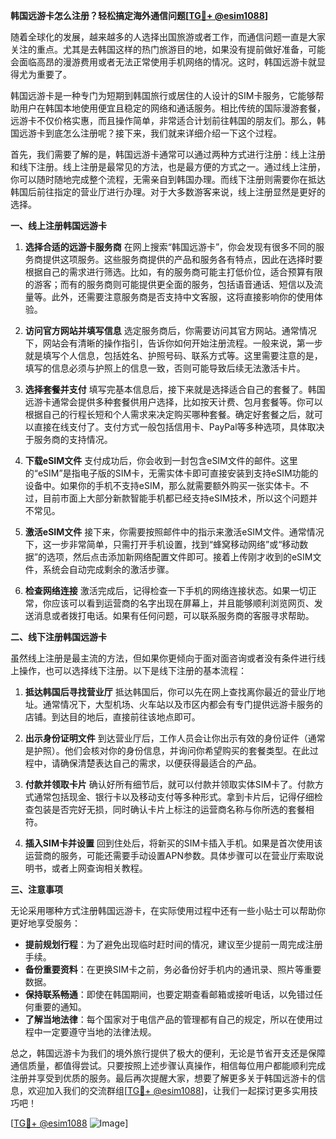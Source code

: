 **韩国远游卡怎么注册？轻松搞定海外通信问题[[TG💪+ @esim1088](https://t.me/s/esim1088)]**

随着全球化的发展，越来越多的人选择出国旅游或者工作，而通信问题一直是大家关注的重点。尤其是去韩国这样的热门旅游目的地，如果没有提前做好准备，可能会面临高昂的漫游费用或者无法正常使用手机网络的情况。这时，韩国远游卡就显得尤为重要了。

韩国远游卡是一种专门为短期到韩国旅行或居住的人设计的SIM卡服务，它能够帮助用户在韩国本地使用便宜且稳定的网络和通话服务。相比传统的国际漫游套餐，远游卡不仅价格实惠，而且操作简单，非常适合计划前往韩国的朋友们。那么，韩国远游卡到底怎么注册呢？接下来，我们就来详细介绍一下这个过程。

首先，我们需要了解的是，韩国远游卡通常可以通过两种方式进行注册：线上注册和线下注册。线上注册是最常见的方法，也是最方便的方式之一。通过线上注册，你可以随时随地完成整个流程，无需亲自到韩国办理。而线下注册则需要你在抵达韩国后前往指定的营业厅进行办理。对于大多数游客来说，线上注册显然是更好的选择。

**一、线上注册韩国远游卡**

1. **选择合适的远游卡服务商**
   在网上搜索“韩国远游卡”，你会发现有很多不同的服务商提供这项服务。这些服务商提供的产品和服务各有特点，因此在选择时要根据自己的需求进行筛选。比如，有的服务商可能主打低价位，适合预算有限的游客；而有的服务商则可能提供更全面的服务，包括语音通话、短信以及流量等。此外，还需要注意服务商是否支持中文客服，这将直接影响你的使用体验。

2. **访问官方网站并填写信息**
   选定服务商后，你需要访问其官方网站。通常情况下，网站会有清晰的操作指引，告诉你如何开始注册流程。一般来说，第一步就是填写个人信息，包括姓名、护照号码、联系方式等。这里需要注意的是，填写的信息必须与护照上的信息一致，否则可能导致后续无法激活卡片。

3. **选择套餐并支付**
   填写完基本信息后，接下来就是选择适合自己的套餐了。韩国远游卡通常会提供多种套餐供用户选择，比如按天计费、包月套餐等。你可以根据自己的行程长短和个人需求来决定购买哪种套餐。确定好套餐之后，就可以直接在线支付了。支付方式一般包括信用卡、PayPal等多种选项，具体取决于服务商的支持情况。

4. **下载eSIM文件**
   支付成功后，你会收到一封包含eSIM文件的邮件。这里的“eSIM”是指电子版的SIM卡，无需实体卡即可直接安装到支持eSIM功能的设备中。如果你的手机不支持eSIM，那么就需要额外购买一张实体卡。不过，目前市面上大部分新款智能手机都已经支持eSIM技术，所以这个问题并不常见。

5. **激活eSIM文件**
   接下来，你需要按照邮件中的指示来激活eSIM文件。通常情况下，这一步非常简单，只需打开手机设置，找到“蜂窝移动网络”或“移动数据”的选项，然后点击添加新网络配置文件即可。接着上传刚才收到的eSIM文件，系统会自动完成剩余的激活步骤。

6. **检查网络连接**
   激活完成后，记得检查一下手机的网络连接状态。如果一切正常，你应该可以看到运营商的名字出现在屏幕上，并且能够顺利浏览网页、发送消息或者拨打电话。如果有任何问题，可以联系服务商的客服寻求帮助。

**二、线下注册韩国远游卡**

虽然线上注册是最主流的方法，但如果你更倾向于面对面咨询或者没有条件进行线上操作，也可以选择线下注册。以下是线下注册的基本流程：

1. **抵达韩国后寻找营业厅**
   抵达韩国后，你可以先在网上查找离你最近的营业厅地址。通常情况下，大型机场、火车站以及市区内都会有专门提供远游卡服务的店铺。到达目的地后，直接前往该地点即可。

2. **出示身份证明文件**
   到达营业厅后，工作人员会让你出示有效的身份证件（通常是护照）。他们会核对你的身份信息，并询问你希望购买的套餐类型。在此过程中，请确保清楚表达自己的需求，以便获得最适合的产品。

3. **付款并领取卡片**
   确认好所有细节后，就可以付款并领取实体SIM卡了。付款方式通常包括现金、银行卡以及移动支付等多种形式。拿到卡片后，记得仔细检查包装是否完好无损，同时确认卡片上标注的运营商名称与你所选的套餐相符。

4. **插入SIM卡并设置**
   回到住处后，将新买的SIM卡插入手机。如果是首次使用该运营商的服务，可能还需要手动设置APN参数。具体步骤可以在营业厅索取说明书，或者上网查询相关教程。

**三、注意事项**

无论采用哪种方式注册韩国远游卡，在实际使用过程中还有一些小贴士可以帮助你更好地享受服务：

- **提前规划行程**：为了避免出现临时赶时间的情况，建议至少提前一周完成注册手续。
- **备份重要资料**：在更换SIM卡之前，务必备份好手机内的通讯录、照片等重要数据。
- **保持联系畅通**：即使在韩国期间，也要定期查看邮箱或接听电话，以免错过任何重要的通知。
- **了解当地法律**：每个国家对于电信产品的管理都有自己的规定，所以在使用过程中一定要遵守当地的法律法规。

总之，韩国远游卡为我们的境外旅行提供了极大的便利，无论是节省开支还是保障通信质量，都值得尝试。只要按照上述步骤认真操作，相信每位用户都能顺利完成注册并享受到优质的服务。最后再次提醒大家，想要了解更多关于韩国远游卡的信息，欢迎加入我们的交流群组[[TG💪+ @esim1088](https://t.me/s/esim1088)]，让我们一起探讨更多实用技巧吧！

[[TG💪+ @esim1088](https://t.me/s/esim1088) ![Image](https://i.postimg.cc/4NQfJmqS/Snipaste-2025-05-13-00-14-12.png)]